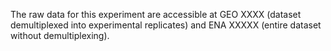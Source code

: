 The raw data for this experiment are accessible at GEO XXXX (dataset demultiplexed into experimental replicates) and ENA XXXXX (entire dataset without demultiplexing).